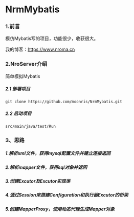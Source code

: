 # NrmMybatis

### 1.前言

模仿Mybatis写的项目，功能很少，收获很大。

我的博客：https://www.nroma.cn

### 2.NroServer介绍

简单模拟Mybatis

##### 2.1 部署项目



```
git clone https://github.com/moonris/NrmMybatis.git 
```



##### 2.2 启动项目

```
src/main/java/test/Run
```



### 3、思路



##### 1.解析xml文件，获得mysql配置文件并建立连接返回

##### 2.解析mapper文件，获得sql对象并返回

##### 3.创建Excutor及Excutor实现类

##### 4.通过Session来搭建Configuration和执行器Excutor的桥梁

##### 5.创建MapperProxy，使用动态代理生成Mapper对象

